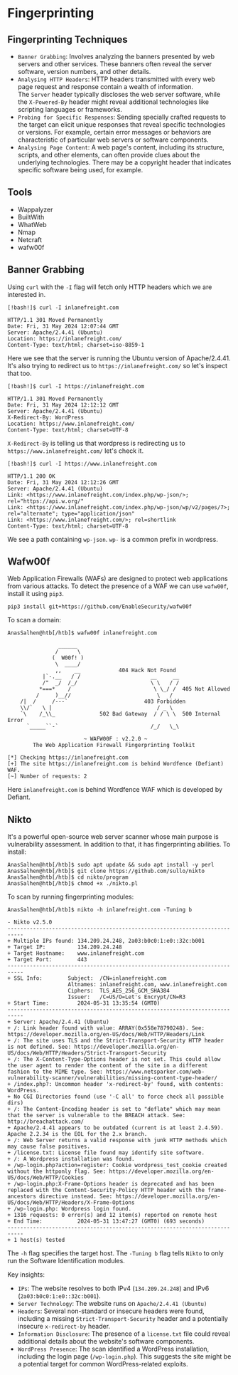 # Fingerprinting
## Fingerprinting Techniques
- `Banner Grabbing`: Involves analyzing the banners presented by web servers and other services. These banners often reveal the server software, version numbers, and other details.
- `Analysing HTTP Headers`: HTTP headers transmitted with every web page request and response contain a wealth of information. The `Server` header typically discloses the web server software, while the `X-Powered-By` header might reveal additional technologies like scripting languages or frameworks.
- `Probing for Specific Responses`: Sending specially crafted requests to the target can elicit unique responses that reveal specific technologies or versions. For example, certain error messages or behaviors are characteristic of particular web servers or software components.
- `Analysing Page Content`: A web page's content, including its structure, scripts, and other elements, can often provide clues about the underlying technologies. There may be a copyright header that indicates specific software being used, for example.

## Tools
- Wappalyzer
- BuiltWith
- WhatWeb
- Nmap
- Netcraft
- wafw00f

## Banner Grabbing
Using `curl` with the `-I` flag will fetch only HTTP headers which we are interested in.
```shell-session
[!bash!]$ curl -I inlanefreight.com

HTTP/1.1 301 Moved Permanently
Date: Fri, 31 May 2024 12:07:44 GMT
Server: Apache/2.4.41 (Ubuntu)
Location: https://inlanefreight.com/
Content-Type: text/html; charset=iso-8859-1
```
Here we see that the server is running the Ubuntu version of Apache/2.4.41. It's also trying to redirect us to `https://inlanefreight.com/` so let's inspect that too.
```shell-session
[!bash!]$ curl -I https://inlanefreight.com

HTTP/1.1 301 Moved Permanently
Date: Fri, 31 May 2024 12:12:12 GMT
Server: Apache/2.4.41 (Ubuntu)
X-Redirect-By: WordPress
Location: https://www.inlanefreight.com/
Content-Type: text/html; charset=UTF-8
```
`X-Redirect-By` is telling us that wordpress is redirecting us to `https://www.inlanefreight.com/` let's check it.
```shell-session
[!bash!]$ curl -I https://www.inlanefreight.com

HTTP/1.1 200 OK
Date: Fri, 31 May 2024 12:12:26 GMT
Server: Apache/2.4.41 (Ubuntu)
Link: <https://www.inlanefreight.com/index.php/wp-json/>; rel="https://api.w.org/"
Link: <https://www.inlanefreight.com/index.php/wp-json/wp/v2/pages/7>; rel="alternate"; type="application/json"
Link: <https://www.inlanefreight.com/>; rel=shortlink
Content-Type: text/html; charset=UTF-8
```
We see a path containing `wp-json`. `wp-` is a common prefix in wordpress.

## Wafw00f
Web Application Firewalls (WAFs) are designed to protect web applications from various attacks. To detect the presence of a WAF we can use `wafw00f`, install it using `pip3`.
```shell-session
pip3 install git+https://github.com/EnableSecurity/wafw00f
```
To scan a domain:
```shell-session
AnasSalhen@htb[/htb]$ wafw00f inlanefreight.com

                ______
               /      \
              (  W00f! )
               \  ____/
               ,,    __            404 Hack Not Found
           |`-.__   / /                      __     __
           /"  _/  /_/                       \ \   / /
          *===*    /                          \ \_/ /  405 Not Allowed
         /     )__//                           \   /
    /|  /     /---`                        403 Forbidden
    \\/`   \ |                                 / _ \
    `\    /_\\_              502 Bad Gateway  / / \ \  500 Internal Error
      `_____``-`                             /_/   \_\

                        ~ WAFW00F : v2.2.0 ~
        The Web Application Firewall Fingerprinting Toolkit
    
[*] Checking https://inlanefreight.com
[+] The site https://inlanefreight.com is behind Wordfence (Defiant) WAF.
[~] Number of requests: 2
```
Here `inlanefreight.com` is behind Wordfence WAF which is developed by Defiant.

## Nikto
It's a powerful open-source web server scanner whose main purpose is vulnerability assessment. In addition to that, it has fingerprinting abilities. To install:
```shell-session
AnasSalhen@htb[/htb]$ sudo apt update && sudo apt install -y perl
AnasSalhen@htb[/htb]$ git clone https://github.com/sullo/nikto
AnasSalhen@htb[/htb]$ cd nikto/program
AnasSalhen@htb[/htb]$ chmod +x ./nikto.pl
```
To scan by running fingerprinting modules:
```shell-session
AnasSalhen@htb[/htb]$ nikto -h inlanefreight.com -Tuning b

- Nikto v2.5.0
---------------------------------------------------------------------------
+ Multiple IPs found: 134.209.24.248, 2a03:b0c0:1:e0::32c:b001
+ Target IP:          134.209.24.248
+ Target Hostname:    www.inlanefreight.com
+ Target Port:        443
---------------------------------------------------------------------------
+ SSL Info:        Subject:  /CN=inlanefreight.com
                   Altnames: inlanefreight.com, www.inlanefreight.com
                   Ciphers:  TLS_AES_256_GCM_SHA384
                   Issuer:   /C=US/O=Let's Encrypt/CN=R3
+ Start Time:         2024-05-31 13:35:54 (GMT0)
---------------------------------------------------------------------------
+ Server: Apache/2.4.41 (Ubuntu)
+ /: Link header found with value: ARRAY(0x558e78790248). See: https://developer.mozilla.org/en-US/docs/Web/HTTP/Headers/Link
+ /: The site uses TLS and the Strict-Transport-Security HTTP header is not defined. See: https://developer.mozilla.org/en-US/docs/Web/HTTP/Headers/Strict-Transport-Security
+ /: The X-Content-Type-Options header is not set. This could allow the user agent to render the content of the site in a different fashion to the MIME type. See: https://www.netsparker.com/web-vulnerability-scanner/vulnerabilities/missing-content-type-header/
+ /index.php?: Uncommon header 'x-redirect-by' found, with contents: WordPress.
+ No CGI Directories found (use '-C all' to force check all possible dirs)
+ /: The Content-Encoding header is set to "deflate" which may mean that the server is vulnerable to the BREACH attack. See: http://breachattack.com/
+ Apache/2.4.41 appears to be outdated (current is at least 2.4.59). Apache 2.2.34 is the EOL for the 2.x branch.
+ /: Web Server returns a valid response with junk HTTP methods which may cause false positives.
+ /license.txt: License file found may identify site software.
+ /: A Wordpress installation was found.
+ /wp-login.php?action=register: Cookie wordpress_test_cookie created without the httponly flag. See: https://developer.mozilla.org/en-US/docs/Web/HTTP/Cookies
+ /wp-login.php:X-Frame-Options header is deprecated and has been replaced with the Content-Security-Policy HTTP header with the frame-ancestors directive instead. See: https://developer.mozilla.org/en-US/docs/Web/HTTP/Headers/X-Frame-Options
+ /wp-login.php: Wordpress login found.
+ 1316 requests: 0 error(s) and 12 item(s) reported on remote host
+ End Time:           2024-05-31 13:47:27 (GMT0) (693 seconds)
---------------------------------------------------------------------------
+ 1 host(s) tested
```
The `-h` flag specifies the target host. The `-Tuning b` flag tells `Nikto` to only run the Software Identification modules.

Key insights:
- `IPs`: The website resolves to both IPv4 (`134.209.24.248`) and IPv6 (`2a03:b0c0:1:e0::32c:b001`).
- `Server Technology`: The website runs on `Apache/2.4.41 (Ubuntu)`
- `Headers`: Several non-standard or insecure headers were found, including a missing `Strict-Transport-Security` header and a potentially insecure `x-redirect-by` header.
- `Information Disclosure`: The presence of a `license.txt` file could reveal additional details about the website's software components.
- `WordPress Presence`: The scan identified a WordPress installation, including the login page (`/wp-login.php`). This suggests the site might be a potential target for common WordPress-related exploits.
